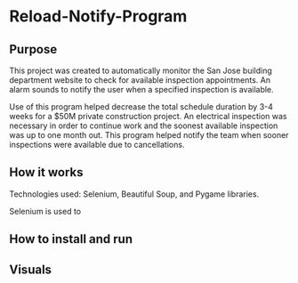 # Reload-Notify-Program

## Purpose
This project was created to automatically monitor the San Jose building department website to check for available inspection appointments. An alarm sounds to notify the user when a specified inspection is available.

Use of this program helped decrease the total schedule duration by 3-4 weeks for a $50M private construction project. An electrical inspection was necessary in order to continue work and the soonest available inspection was up to one month out. This program helped notify the team when sooner inspections were available due to cancellations.

## How it works
Technologies used: Selenium, Beautiful Soup, and Pygame libraries. 

Selenium is used to 


## How to install and run


## Visuals
